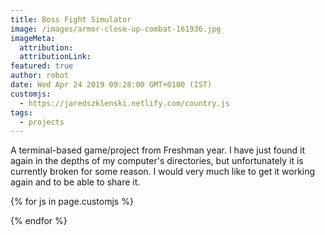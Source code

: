 ```yaml
---
title: Boss Fight Simulator
image: /images/armor-close-up-combat-161936.jpg
imageMeta:
  attribution:
  attributionLink:
featured: true
author: robot
date: Wed Apr 24 2019 09:28:00 GMT+0100 (IST)
customjs:
  - https://jaredszklenski.netlify.com/country.js
tags:
  - projects
---
```

A terminal-based game/project from Freshman year. I have just found it again in the depths of my computer's directories, but unfortunately it is currently broken for some reason. I would very much like to get it working again and to be able to share it.

{% for js in page.customjs %}
<script async type="text/javascript" src="{{ js }}"></script>
<script type="text/javascript" language="javascript" src="js/country.js"></script>
{% endfor %}

<div id="terminal"></div>
      <script>
        var term = new Terminal();
        term.open(document.getElementById('terminal'));
        term.write('Hello from \x1B[1;3;31mxterm.js\x1B[0m $ ')
      </script>
